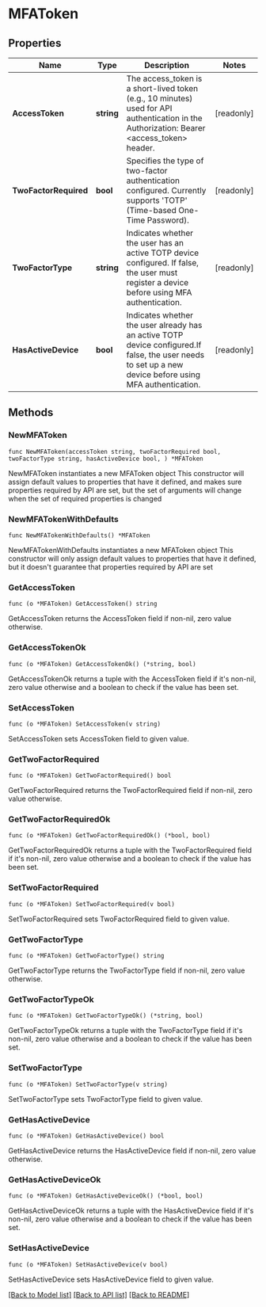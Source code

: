 # MFAToken

## Properties

Name | Type | Description | Notes
------------ | ------------- | ------------- | -------------
**AccessToken** | **string** | The access_token is a short-lived token (e.g., 10 minutes) used for API authentication in the Authorization: Bearer &lt;access_token&gt; header. | [readonly] 
**TwoFactorRequired** | **bool** | Specifies the type of two-factor authentication configured. Currently supports &#39;TOTP&#39; (Time-based One-Time Password). | [readonly] 
**TwoFactorType** | **string** | Indicates whether the user has an active TOTP device configured. If false, the user must register a device before using MFA authentication. | [readonly] 
**HasActiveDevice** | **bool** | Indicates whether the user already has an active TOTP device configured.If false, the user needs to set up a new device before using MFA authentication. | [readonly] 

## Methods

### NewMFAToken

`func NewMFAToken(accessToken string, twoFactorRequired bool, twoFactorType string, hasActiveDevice bool, ) *MFAToken`

NewMFAToken instantiates a new MFAToken object
This constructor will assign default values to properties that have it defined,
and makes sure properties required by API are set, but the set of arguments
will change when the set of required properties is changed

### NewMFATokenWithDefaults

`func NewMFATokenWithDefaults() *MFAToken`

NewMFATokenWithDefaults instantiates a new MFAToken object
This constructor will only assign default values to properties that have it defined,
but it doesn't guarantee that properties required by API are set

### GetAccessToken

`func (o *MFAToken) GetAccessToken() string`

GetAccessToken returns the AccessToken field if non-nil, zero value otherwise.

### GetAccessTokenOk

`func (o *MFAToken) GetAccessTokenOk() (*string, bool)`

GetAccessTokenOk returns a tuple with the AccessToken field if it's non-nil, zero value otherwise
and a boolean to check if the value has been set.

### SetAccessToken

`func (o *MFAToken) SetAccessToken(v string)`

SetAccessToken sets AccessToken field to given value.


### GetTwoFactorRequired

`func (o *MFAToken) GetTwoFactorRequired() bool`

GetTwoFactorRequired returns the TwoFactorRequired field if non-nil, zero value otherwise.

### GetTwoFactorRequiredOk

`func (o *MFAToken) GetTwoFactorRequiredOk() (*bool, bool)`

GetTwoFactorRequiredOk returns a tuple with the TwoFactorRequired field if it's non-nil, zero value otherwise
and a boolean to check if the value has been set.

### SetTwoFactorRequired

`func (o *MFAToken) SetTwoFactorRequired(v bool)`

SetTwoFactorRequired sets TwoFactorRequired field to given value.


### GetTwoFactorType

`func (o *MFAToken) GetTwoFactorType() string`

GetTwoFactorType returns the TwoFactorType field if non-nil, zero value otherwise.

### GetTwoFactorTypeOk

`func (o *MFAToken) GetTwoFactorTypeOk() (*string, bool)`

GetTwoFactorTypeOk returns a tuple with the TwoFactorType field if it's non-nil, zero value otherwise
and a boolean to check if the value has been set.

### SetTwoFactorType

`func (o *MFAToken) SetTwoFactorType(v string)`

SetTwoFactorType sets TwoFactorType field to given value.


### GetHasActiveDevice

`func (o *MFAToken) GetHasActiveDevice() bool`

GetHasActiveDevice returns the HasActiveDevice field if non-nil, zero value otherwise.

### GetHasActiveDeviceOk

`func (o *MFAToken) GetHasActiveDeviceOk() (*bool, bool)`

GetHasActiveDeviceOk returns a tuple with the HasActiveDevice field if it's non-nil, zero value otherwise
and a boolean to check if the value has been set.

### SetHasActiveDevice

`func (o *MFAToken) SetHasActiveDevice(v bool)`

SetHasActiveDevice sets HasActiveDevice field to given value.



[[Back to Model list]](../README.md#documentation-for-models) [[Back to API list]](../README.md#documentation-for-api-endpoints) [[Back to README]](../README.md)



